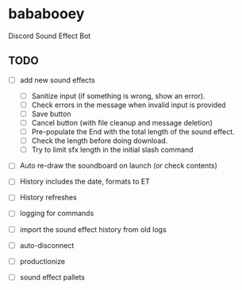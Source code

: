 # bababooey
Discord Sound Effect Bot


## TODO

- [ ] add new sound effects
  - [ ] Sanitize input (if something is wrong, show an error).
  - [ ] Check errors in the message when invalid input is provided
  - [ ] Save button
  - [ ] Cancel button (with file cleanup and message deletion)
  - [ ] Pre-populate the End with the total length of the sound effect.
  - [ ] Check the length before doing download.
  - [ ] Try to limit sfx length in the initial slash command

- [ ] Auto re-draw the soundboard on launch (or check contents)

- [ ] History includes the date, formats to ET
- [ ] History refreshes

- [ ] logging for commands
- [ ] import the sound effect history from old logs

- [ ] auto-disconnect
- [ ] productionize

- [ ] sound effect pallets